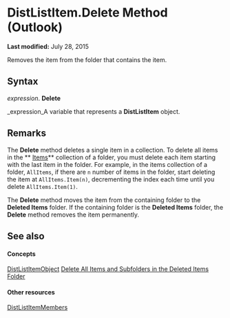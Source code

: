
# DistListItem.Delete Method (Outlook)

 **Last modified:** July 28, 2015

Removes the item from the folder that contains the item.

## Syntax

 _expression_. **Delete**

 _expression_A variable that represents a  **DistListItem** object.


## Remarks

The  **Delete** method deletes a single item in a collection. To delete all items in the ** [Items](441820e7-5fe8-e5ef-83c0-9c87fd3dc9e3.md)** collection of a folder, you must delete each item starting with the last item in the folder. For example, in the items collection of a folder, `AllItems`, if there are  `n` number of items in the folder, start deleting the item at `AllItems.Item(n)`, decrementing the index each time until you delete  `AllItems.Item(1)`.

The  **Delete** method moves the item from the containing folder to the **Deleted Items** folder. If the containing folder is the **Deleted Items** folder, the **Delete** method removes the item permanently.


## See also


#### Concepts


 [DistListItemObject](027c3986-abff-d9b1-ecc2-26d60805e952.md)
 [Delete All Items and Subfolders in the Deleted Items Folder](359a416b-43d4-396e-e348-5624c4ca3599.md)
#### Other resources


 [DistListItemMembers](3ba4af84-ce84-61d9-1bc9-fab41bf6f125.md)
